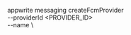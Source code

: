 appwrite messaging createFcmProvider \
        --providerId <PROVIDER_ID> \
        --name <NAME> \


